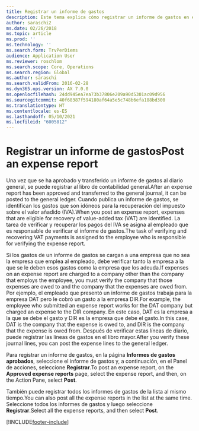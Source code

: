 ```yaml
---
title: Registrar un informe de gastos
description: Este tema explica cómo registrar un informe de gastos en el libro mayor.
author: saraschi2
ms.date: 02/26/2018
ms.topic: article
ms.prod: ''
ms.technology: ''
ms.search.form: TrvPerDiems
audience: Application User
ms.reviewer: roschlom
ms.search.scope: Core, Operations
ms.search.region: Global
ms.author: saraschi
ms.search.validFrom: 2016-02-28
ms.dyn365.ops.version: AX 7.0.0
ms.openlocfilehash: 24dd945ea7ea73b37806e209a90d5301ac09d956
ms.sourcegitcommit: 40f68387f594180af64a5e5c748b6efa188bd300
ms.translationtype: HT
ms.contentlocale: es-ES
ms.lasthandoff: 05/10/2021
ms.locfileid: "6005812"
---
```

# <a name="post-an-expense-report"></a><span data-ttu-id="6b366-103">Registrar un informe de gastos</span><span class="sxs-lookup"><span data-stu-id="6b366-103">Post an expense report</span></span>

<span data-ttu-id="6b366-104">Una vez que se ha aprobado y transferido un informe de gastos al diario general, se puede registrar al libro de contabilidad general.</span><span class="sxs-lookup"><span data-stu-id="6b366-104">After an expense report has been approved and transferred to the general journal, it can be posted to the general ledger.</span></span> <span data-ttu-id="6b366-105">Cuando publica un informe de gastos, se identifican los gastos que son idóneos para la recuperación del impuesto sobre el valor añadido (IVA).</span><span class="sxs-lookup"><span data-stu-id="6b366-105">When you post an expense report, expenses that are eligible for recovery of value-added tax (VAT) are identified.</span></span> <span data-ttu-id="6b366-106">La tarea de verificar y recuperar los pagos del IVA se asigna al empleado que es responsable de verificar el informe de gastos.</span><span class="sxs-lookup"><span data-stu-id="6b366-106">The task of verifying and recovering VAT payments is assigned to the employee who is responsible for verifying the expense report.</span></span>

<span data-ttu-id="6b366-107">Si los gastos de un informe de gastos se cargan a una empresa que no sea la empresa que emplea al empleado, debe verificar tanto la empresa a la que se le deben esos gastos como la empresa que los adeuda.</span><span class="sxs-lookup"><span data-stu-id="6b366-107">If expenses on an expense report are charged to a company other than the company that employs the employee, you must verify the company that those expenses are owed to and the company that the expenses are owed from.</span></span> <span data-ttu-id="6b366-108">Por ejemplo, el empleado que presentó un informe de gastos trabaja para la empresa DAT pero le cobró un gasto a la empresa DIR.</span><span class="sxs-lookup"><span data-stu-id="6b366-108">For example, the employee who submitted an expense report works for the DAT company but charged an expense to the DIR company.</span></span> <span data-ttu-id="6b366-109">En este caso, DAT es la empresa a la que se debe el gasto y DIR es la empresa que debe el gasto.</span><span class="sxs-lookup"><span data-stu-id="6b366-109">In this case, DAT is the company that the expense is owed to, and DIR is the company that the expense is owed from.</span></span> <span data-ttu-id="6b366-110">Después de verificar estas líneas de diario, puede registrar las líneas de gastos en el libro mayor.</span><span class="sxs-lookup"><span data-stu-id="6b366-110">After you verify these journal lines, you can post the expense lines to the general ledger.</span></span>

<span data-ttu-id="6b366-111">Para registrar un informe de gastos, en la página **Informes de gastos aprobados**, seleccione el informe de gastos y, a continuación, en el Panel de acciones, seleccione **Registrar**.</span><span class="sxs-lookup"><span data-stu-id="6b366-111">To post an expense report, on the **Approved expense reports** page, select the expense report, and then, on the Action Pane, select **Post**.</span></span>

<span data-ttu-id="6b366-112">También puede registrar todos los informes de gastos de la lista al mismo tiempo.</span><span class="sxs-lookup"><span data-stu-id="6b366-112">You can also post all the expense reports in the list at the same time.</span></span> <span data-ttu-id="6b366-113">Seleccione todos los informes de gastos y luego seleccione **Registrar**.</span><span class="sxs-lookup"><span data-stu-id="6b366-113">Select all the expense reports, and then select **Post**.</span></span>


[!INCLUDE[footer-include](../includes/footer-banner.md)]